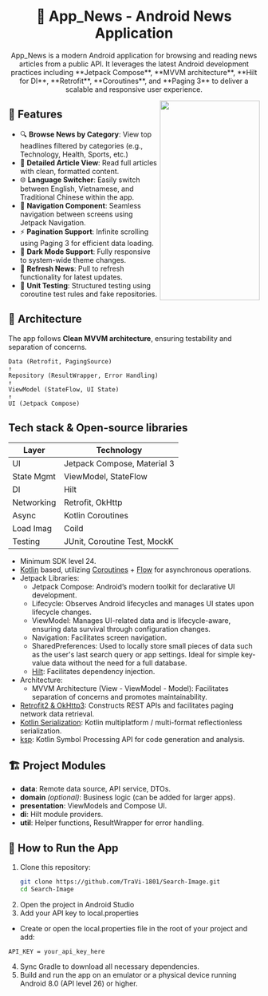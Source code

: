 <h1 align="center">📰 App_News - Android News Application</h1>

<p align="center">  
App_News is a modern Android application for browsing and reading news articles from a public API. It leverages the latest Android development practices including **Jetpack Compose**, **MVVM architecture**, **Hilt for DI**, **Retrofit**, **Coroutines**, and **Paging 3** to deliver a scalable and responsive user experience.
</p>



<img src="https://github.com/user-attachments/assets/24f66619-1326-46ca-886a-f6aee1134e46" align="right" width="200" height="400"/>


## 🚀 Features

- 🔍 **Browse News by Category**: View top headlines filtered by categories (e.g., Technology, Health, Sports, etc.)
- 📰 **Detailed Article View**: Read full articles with clean, formatted content.
- 🌐 **Language Switcher**: Easily switch between English, Vietnamese, and Traditional Chinese within the app.
- 🧭 **Navigation Component**: Seamless navigation between screens using Jetpack Navigation.
- ⚡ **Pagination Support**: Infinite scrolling using Paging 3 for efficient data loading.
- 🌙 **Dark Mode Support**: Fully responsive to system-wide theme changes.
- 🔄 **Refresh News**: Pull to refresh functionality for latest updates.
- 🧪 **Unit Testing**: Structured testing using coroutine test rules and fake repositories.



## 🧱 Architecture

The app follows **Clean MVVM architecture**, ensuring testability and separation of concerns.

```
Data (Retrofit, PagingSource)
↑
Repository (ResultWrapper, Error Handling)
↑
ViewModel (StateFlow, UI State)
↑
UI (Jetpack Compose)
```


## Tech stack & Open-source libraries

| Layer        | Technology                          |
|--------------|--------------------------------------|
| UI           | Jetpack Compose, Material 3         |
| State Mgmt   | ViewModel, StateFlow                |
| DI           | Hilt                                |
| Networking   | Retrofit, OkHttp                    |
| Async        | Kotlin Coroutines                   |
| Load Imag    | Coild                               |
| Testing      | JUnit, Coroutine Test, MockK        |

- Minimum SDK level 24.
- [Kotlin](https://kotlinlang.org/) based, utilizing [Coroutines](https://github.com/Kotlin/kotlinx.coroutines) + [Flow](https://kotlin.github.io/kotlinx.coroutines/kotlinx-coroutines-core/kotlinx.coroutines.flow/) for asynchronous operations.
- Jetpack Libraries:
    - Jetpack Compose: Android’s modern toolkit for declarative UI development.
    - Lifecycle: Observes Android lifecycles and manages UI states upon lifecycle changes.
    - ViewModel: Manages UI-related data and is lifecycle-aware, ensuring data survival through configuration changes.
    - Navigation: Facilitates screen navigation.
    - SharedPreferences: Used to locally store small pieces of data such as the user's last search query or app settings. Ideal for simple key-value data without the need for a full database.
    - [Hilt](https://dagger.dev/hilt/): Facilitates dependency injection.
- Architecture:
    - MVVM Architecture (View - ViewModel - Model): Facilitates separation of concerns and promotes maintainability.
- [Retrofit2 & OkHttp3](https://github.com/square/retrofit): Constructs REST APIs and facilitates paging network data retrieval.
- [Kotlin Serialization](https://github.com/Kotlin/kotlinx.serialization): Kotlin multiplatform / multi-format reflectionless serialization.
- [ksp](https://github.com/google/ksp): Kotlin Symbol Processing API for code generation and analysis.

## 🏗️ Project Modules

- **data**: Remote data source, API service, DTOs.
- **domain** *(optional)*: Business logic (can be added for larger apps).
- **presentation**: ViewModels and Compose UI.
- **di**: Hilt module providers.
- **util**: Helper functions, ResultWrapper for error handling.

## 🚀 How to Run the App
1. Clone this repository:
   ```bash
   git clone https://github.com/TraVi-1801/Search-Image.git
   cd Search-Image
   ```
2. Open the project in Android Studio
3. Add your API key to local.properties
- Create or open the local.properties file in the root of your project and add:
```properties
API_KEY = your_api_key_here
```
4. Sync Gradle to download all necessary dependencies.
5. Build and run the app on an emulator or a physical device running Android 8.0 (API level 26) or higher.

